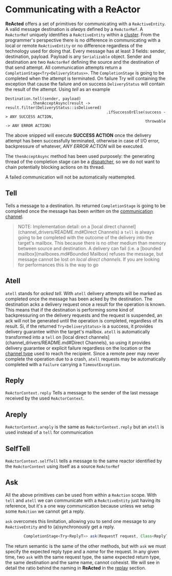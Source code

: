 # Communicating with a ReActor

**ReActed** offers a set of primitives for communicating with a `ReActiveEntity`. A valid message destination is
*always* defined by a `ReActorRef`. A `ReActorRef` uniquely identifies a `ReActiveEntity` within a [cluster](clustering.md).
From the programmer's perspective there is no difference in communicating with a local or remote `ReActiveEntity` or
no difference regardless of the technology used for doing that. Every message has at least 3 fields: sender, destination, payload.
Payload is any `Serializable` object. Sender and destination are two `ReActorRef` defining the source and the destination
of that send attempt. All communication attempts return a `CompletionStage<Try<DeliveryStatus>>`.
The `CompletionStage` is going to be completed when the attempt is terminated. On failure Try will containing the
exception that cause the failure and on success `DeliveryStatus` will contain the result of the attempt.
Using *tell* as an example

```
Destination.tell(sender, payload)
           .thenAcceptAsync(result -> result.filter(DeliveryStatus::isDelivered)
                                            .ifSuccessOrElse(success -> ANY SUCCESS ACTION,
                                                             throwable -> ANY ERROR ACTION)
```
The above snipped will execute **SUCCESS ACTION** once the delivery attempt has been successfully terminated,
otherwise in case of I/O error, backpressure of whatever, *ANY ERROR ACTION* will be executed.

The `thenAcceptAsync` method has been used purposely: the generating thread of the completion stage can be a [dispatcher](dispatcher.md),
so we do not want to chain potentially blocking actions on its thread.

A failed communication will not be automatically reattempted.
 
## Tell

Tells a message to a destination. Its returned `CompletionStage` is going to be completed once the message has been
*written* on the [communication channel](channel_drivers/README.md).

> NOTE: Implementation detail: on a [local direct channel](channel_drivers/README.md#Direct Channels) a `tell` is always going to be
> completed with the outcome of the delivery into the target's mailbox. This because there is no other medium than memory
> between source and destination. A delivery can fail (i.e. a [bounded mailbox](mailboxes.md#Bounded Mailbox) refuses the message,
> but message cannot be lost on *local direct channels*. If you are looking for performances this is the way to go

## Atell

`atell` stands for *acked tell*. With `atell` delivery attempts will be marked as completed once the message has been
acked by the destination. The destination acks a delivery request once a result for the operation is known. This means
that if the destination is performing some kind of backpressuring on the delivery requests and the request is suspended,
an ack will not be generated until the operation is completed, regardless of its result.
Si, if the returned `Try<DeliveryStatus>` is a success, it provides delivery guarantee within the
target's mailbox. `atell` is automatically transformed into a `tell` on [local direct channels](channel_drivers/README.md#Direct Channels),
so using it provides delivery guarantee or explicit failure regardless on the location or the [channel type](channel_drivers/README.md) used to reach
the recipient. Since a remote peer may never complete the operation due to a crash, `atell` requests may be automatically
completed with a `Failure` carrying a `TimeoutException`. 

## Reply
`ReActorContext.reply` Tells a message to the sender of the last message received by the used `ReActorContext`. 

## Areply

`ReActorContext.areply` is the same as `ReActorContext.reply` but an `atell` is used instead of a `tell` for communication

## SelfTell

`ReActorContext.selfTell` tells a message to the same reactor identified by the `ReActorContext` using itself as a
source `ReActorRef`

## Ask

All the above primitives can be used from within a `ReAction` scope. With `tell` and `atell` we can communicate with a
`ReActiveEntity` just having its reference, but it's a one way communication because unless we setup some `ReAction` we
cannot get a reply.

`ask` overcomes this limitation, allowing you to send one message to any `ReActiveEntity` and to (a)synchronously get a reply.

```java <ReplyT extends Serializable, RequestT extends Serializable>
        CompletionStage<Try<ReplyT>> ask(RequestT request, Class<ReplyT> expectedReply, String requestName)
```
The return semantic is the same of the other methods, but with `ask` we must specify the expected reply type and a
*name* for the request. In any given time, two `ask` with the same request type, the same expected return type,
the same destination and the same name, cannot cohexist. We will see in detail the ratio behind the naming in **ReActed**
in the [replay](channel_drivers/replay/replay_main.md) section.  
